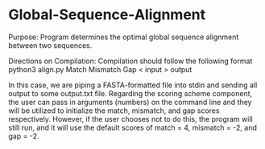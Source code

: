 # Global-Sequence-Alignment
Purpose: Program determines the optimal global sequence alignment between two sequences. 

Directions on Compilation: 
Compilation should follow the following format
python3 align.py Match Mismatch Gap < input > output

In this case, we are piping a FASTA-formatted file into stdin and sending
all output to some output.txt file. Regarding the scoring scheme component,
the user can pass in arguments (numbers) on the command line and they will
be utilized to initialize the match, mismatch, and gap scores 
respectively. However, if the user chooses not to do this, the program will
still run, and it will use the default scores of match = 4, mismatch = -2,
and gap = -2. 
